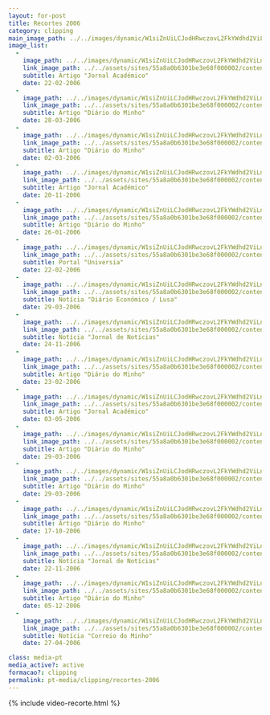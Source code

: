 ```yaml
---
layout: for-post
title: Recortes 2006
category: clipping
main_image_path: ../../images/dynamic/W1siZnUiLCJodHRwczovL2FkYWdhd2ViLnMzLmFtYXpvbmF/22_02_2006_academicodf01.jpg?sha=4fe220899921da39
image_list: 
  - 
    image_path: ../../images/dynamic/W1siZnUiLCJodHRwczovL2FkYWdhd2ViLnMzLmFtYXpvbmF/22_02_2006_academicodf01.jpg?sha=4fe220899921da39
    link_image_path: ../../assets/sites/55a8a0b6301be3e68f000002/content_entry55a8a2cd301be3f763000023/55a8bfa7301be39827000354/files/22_02_2006_academico08ab.jpg?1450720103
    subtitle: Artigo "Jornal Académico"
    date: 22-02-2006
  - 
    image_path: ../../images/dynamic/W1siZnUiLCJodHRwczovL2FkYWdhd2ViLnMzLmFtYXpvbmF/28_03_2006_dm51d2.jpg?sha=009c4cd205b72e22
    link_image_path: ../../assets/sites/55a8a0b6301be3e68f000002/content_entry55a8a2cd301be3f763000023/55a8bfa7301be39827000355/files/28_03_2006_dmc24f.jpg?1450719371
    subtitle: Artigo "Diário do Minho"
    date: 28-03-2006
  - 
    image_path: ../../images/dynamic/W1siZnUiLCJodHRwczovL2FkYWdhd2ViLnMzLmFtYXpvbmF/02_03_2006_dm1d9e.jpg?sha=d417024b34cdccac
    link_image_path: ../../assets/sites/55a8a0b6301be3e68f000002/content_entry55a8a2cd301be3f763000023/55a8bfa8301be39827000356/files/02_03_2006_dm046a.jpg?1450719377
    subtitle: Artigo "Diário do Minho"
    date: 02-03-2006
  - 
    image_path: ../../images/dynamic/W1siZnUiLCJodHRwczovL2FkYWdhd2ViLnMzLmFtYXpvbmF/20_11_2006_academico6a56.jpg?sha=0a25c21b784bcc39
    link_image_path: ../../assets/sites/55a8a0b6301be3e68f000002/content_entry55a8a2cd301be3f763000023/55a8bfa9301be3439d000357/files/20_11_2006_academico1eb2.jpg?1450720064
    subtitle: Artigo "Jornal Académico"
    date: 20-11-2006
  - 
    image_path: ../../images/dynamic/W1siZnUiLCJodHRwczovL2FkYWdhd2ViLnMzLmFtYXpvbmF/26_01_2006_dm0546.jpg?sha=f4ec8e44d52d3462
    link_image_path: ../../assets/sites/55a8a0b6301be3e68f000002/content_entry55a8a2cd301be3f763000023/55a8bfaa301be34578000358/files/26_01_2006_dmbd5e.jpg?1450719385
    subtitle: Artigo "Diário do Minho"
    date: 26-01-2006
  - 
    image_path: ../../images/dynamic/W1siZnUiLCJodHRwczovL2FkYWdhd2ViLnMzLmFtYXpvbmF/22_02_2006_universia2146.jpg?sha=94f7bf55421ff7e0
    link_image_path: ../../assets/sites/55a8a0b6301be3e68f000002/content_entry55a8a2cd301be3f763000023/55a8bfaa301be34578000359/files/22_02_2006_universia3aae.jpg?1450720121
    subtitle: Portal "Universia"
    date: 22-02-2006
  - 
    image_path: ../../images/dynamic/W1siZnUiLCJodHRwczovL2FkYWdhd2ViLnMzLmFtYXpvbmF/29_03_2006_def02e.jpg?sha=2e60efa2a7cbbfd8
    link_image_path: ../../assets/sites/55a8a0b6301be3e68f000002/content_entry55a8a2cd301be3f763000023/55a8bfab301be3457800035a/files/29_03_2006_de0042.jpg?1450720090
    subtitle: Notícia "Diário Económico / Lusa"
    date: 29-03-2006
  - 
    image_path: ../../images/dynamic/W1siZnUiLCJodHRwczovL2FkYWdhd2ViLnMzLmFtYXpvbmF/24_11_2006_jnf790.jpg?sha=0a3b125953fdce6e
    link_image_path: ../../assets/sites/55a8a0b6301be3e68f000002/content_entry55a8a2cd301be3f763000023/55a8bfac301be3457800035b/files/24_11_2006_jn34bf.jpg?1450720041
    subtitle: Notícia "Jornal de Notícias"
    date: 24-11-2006
  - 
    image_path: ../../images/dynamic/W1siZnUiLCJodHRwczovL2FkYWdhd2ViLnMzLmFtYXpvbmF/23_02_2006_dm030f.jpg?sha=d767df443139cc92
    link_image_path: ../../assets/sites/55a8a0b6301be3e68f000002/content_entry55a8a2cd301be3f763000023/55a8bfad301be3457800035c/files/23_02_2006_dm5642.jpg?1450719381
    subtitle: Artigo "Diário do Minho"
    date: 23-02-2006
  - 
    image_path: ../../images/dynamic/W1siZnUiLCJodHRwczovL2FkYWdhd2ViLnMzLmFtYXpvbmF/03_05_2006_academico3b01.jpg?sha=e3d9882b83f243ac
    link_image_path: ../../assets/sites/55a8a0b6301be3e68f000002/content_entry55a8a2cd301be3f763000023/55a8bfae301be3870900035d/files/03_05_2006_academico36f4.jpg?1450720077
    subtitle: Artigo "Jornal Académico"
    date: 03-05-2006
  - 
    image_path: ../../images/dynamic/W1siZnUiLCJodHRwczovL2FkYWdhd2ViLnMzLmFtYXpvbmF/29_03_2006_dm7676.jpg?sha=0f2b8705346ebf81
    link_image_path: ../../assets/sites/55a8a0b6301be3e68f000002/content_entry55a8a2cd301be3f763000023/55a8bfaf301be3dc6500035e/files/29_03_2006_dm4069.jpg?1450719344
    subtitle: Artigo "Diário do Minho"
    date: 29-03-2006
  - 
    image_path: ../../images/dynamic/W1siZnUiLCJodHRwczovL2FkYWdhd2ViLnMzLmFtYXpvbmF/29_03_2006_bragacom053d.jpg?sha=6108904299f9fc3c
    link_image_path: ../../assets/sites/55a8a0b6301be3e68f000002/content_entry55a8a2cd301be3f763000023/55a8bfaf301be3dc6500035f/files/29_03_2006_bragacomda7b.jpg?1450719349
    subtitle: Artigo "Diário do Minho"
    date: 29-03-2006
  - 
    image_path: ../../images/dynamic/W1siZnUiLCJodHRwczovL2FkYWdhd2ViLnMzLmFtYXpvbmF/17_10_2006_dm9cae.jpg?sha=a90962872d9de7cf
    link_image_path: ../../assets/sites/55a8a0b6301be3e68f000002/content_entry55a8a2cd301be3f763000023/55a8bfb0301be3dc65000360/files/17_10_2006_dmf011.jpg?1450719338
    subtitle: Artigo "Diário do Minho"
    date: 17-10-2006
  - 
    image_path: ../../images/dynamic/W1siZnUiLCJodHRwczovL2FkYWdhd2ViLnMzLmFtYXpvbmF/22_11_2006_jnbe41.jpg?sha=3790f923d1e1bd2a
    link_image_path: ../../assets/sites/55a8a0b6301be3e68f000002/content_entry55a8a2cd301be3f763000023/55a8bfb1301be316ff000361/files/22_11_2006_jna593.jpg?1450720053
    subtitle: Notícia "Jornal de Notícias"
    date: 22-11-2006
  - 
    image_path: ../../images/dynamic/W1siZnUiLCJodHRwczovL2FkYWdhd2ViLnMzLmFtYXpvbmF/05_12_20060e15.jpg?sha=03baa22e32bbfc2a
    link_image_path: ../../assets/sites/55a8a0b6301be3e68f000002/content_entry55a8a2cd301be3f763000023/55a8bfb2301be3515d000362/files/05_12_200614ac.jpg?1450719334
    subtitle: Artigo "Diário do Minho"
    date: 05-12-2006
  - 
    image_path: ../../images/dynamic/W1siZnUiLCJodHRwczovL2FkYWdhd2ViLnMzLmFtYXpvbmF/27_04_2006_cmc14a.jpg?sha=9129cc4af40dbd51
    link_image_path: ../../assets/sites/55a8a0b6301be3e68f000002/content_entry55a8a2cd301be3f763000023/55a8bfc4301be3dd97000375/files/27_04_2006_cmf07f.jpg?1450719528
    subtitle: Notícia "Correio do Minho"
    date: 27-04-2006

class: media-pt
media_active?: active
formacao?: clipping
permalink: pt-media/clipping/recortes-2006
--- 
```

    
{% include video-recorte.html %}
